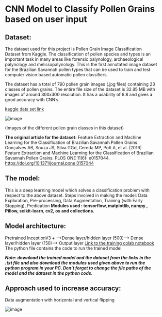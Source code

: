 # CNN Model to Classify Pollen Grains based on user input
## Dataset:
The dataset used for this project is Pollen Grain Image Classification Dataset from Kaggle. The classification of pollen species and types is an important task in many areas like forensic palynology, archaeological palynology and melissopalynology. This is the first annotated image dataset for the Brazilian Savannah pollen types that can be used to train and test computer vision based automatic pollen classifiers. 

The dataset has a total of 790 pollen grain images (.jpg files) containing 23 classes of pollen grains. The entire file size of the dataset is 32.85 MB with images of around 300x300 resolution. It has a usability of 8.8 and gives a good accuracy with CNN’s.

[kaggle data set link](https://www.kaggle.com/andrewmvd/pollen-grain-image-classification)

![image](https://user-images.githubusercontent.com/79707690/111902840-5659fc80-8a65-11eb-96ad-3efa75d7bd7d.png)

(Images of the different pollen grain classes in this dataset)

**The original article for the dataset:**
Feature Extraction and Machine Learning for the Classification of Brazilian Savannah Pollen Grains
Gonçalves AB, Souza JS, Silva GGd, Cereda MP, Pott A, et al. (2016) Feature Extraction and Machine Learning for the Classification of Brazilian Savannah Pollen Grains. PLOS ONE 11(6): e0157044.
https://doi.org/10.1371/journal.pone.0157044

## The model:
This is a deep learning model which solves a classification problem with respect to the above dataset. Steps involved in making the model: Data Exploration, Pre-processing, Data Augmentation,  Training (with Early Stopping), Predication
**Modules used : tensorflow, matplotlib, numpy , Pillow, scikit-learn, cv2, os and collections.**

## Model architecture:

Pretrained InceptionV3 + -->Dense layer/hidden layer (500)--> Dense layer/hidden layer (150)--> Output layer 
[Link to the training colab notebook]( https://colab.research.google.com/drive/1e8LidrWrF7aGUCf7pUDzSbYnnQ4_83L1?usp=sharing) 
The python file contains the code to run the trained model

***Note: download the trained model and the dataset from the links in the .txt file and also download the modules used given above to run the python program in your PC. Don’t forget to change the file paths of the model and the dataset in the python code.***
## Approach used to increase accuracy:
Data augmentation with horizontal and vertical flipping 

![image](https://user-images.githubusercontent.com/79707690/111903077-7807b380-8a66-11eb-9f7c-47e38ed26596.png)


